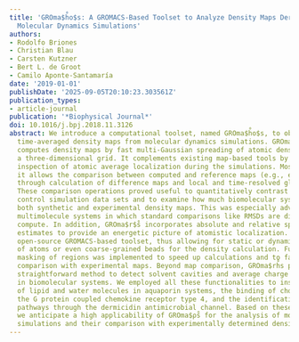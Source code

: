 ```yaml
---
title: 'GROma$h̊o$s: A GROMACS-Based Toolset to Analyze Density Maps Derived from
  Molecular Dynamics Simulations'
authors:
- Rodolfo Briones
- Christian Blau
- Carsten Kutzner
- Bert L. de Groot
- Camilo Aponte-Santamaría
date: '2019-01-01'
publishDate: '2025-09-05T20:10:23.303561Z'
publication_types:
- article-journal
publication: '*Biophysical Journal*'
doi: 10.1016/j.bpj.2018.11.3126
abstract: We introduce a computational toolset, named GROma$h̊o$s, to obtain and compare
  time-averaged density maps from molecular dynamics simulations. GROma$o̊$s efficiently
  computes density maps by fast multi-Gaussian spreading of atomic densities onto
  a three-dimensional grid. It complements existing map-based tools by enabling spatial
  inspection of atomic average localization during the simulations. Most importantly,
  it allows the comparison between computed and reference maps (e.g., experimental)
  through calculation of difference maps and local and time-resolved global correlation.
  These comparison operations proved useful to quantitatively contrast perturbed and
  control simulation data sets and to examine how much biomolecular systems resemble
  both synthetic and experimental density maps. This was especially advantageous for
  multimolecule systems in which standard comparisons like RMSDs are difficult to
  compute. In addition, GROma$r$̊s incorporates absolute and relative spatial free-energy
  estimates to provide an energetic picture of atomistic localization. This is an
  open-source GROMACS-based toolset, thus allowing for static or dynamic selection
  of atoms or even coarse-grained beads for the density calculation. Furthermore,
  masking of regions was implemented to speed up calculations and to facilitate the
  comparison with experimental maps. Beyond map comparison, GROma$rh̊s provides a
  straightforward method to detect solvent cavities and average charge distribution
  in biomolecular systems. We employed all these functionalities to inspect the localization
  of lipid and water molecules in aquaporin systems, the binding of cholesterol to
  the G protein coupled chemokine receptor type 4, and the identification of permeation
  pathways through the dermicidin antimicrobial channel. Based on these examples,
  we anticipate a high applicability of GROma$ρs̊ for the analysis of molecular dynamics
  simulations and their comparison with experimentally determined densities.
---
```

